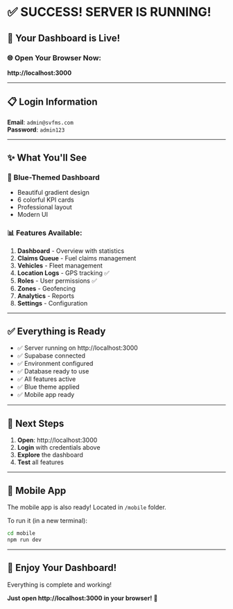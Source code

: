 # ✅ SUCCESS! SERVER IS RUNNING!

## 🎉 Your Dashboard is Live!

### 🌐 Open Your Browser Now:

**http://localhost:3000**

---

## 📋 Login Information

**Email**: `admin@svfms.com`  
**Password**: `admin123`

---

## ✨ What You'll See

### 🔵 Blue-Themed Dashboard
- Beautiful gradient design
- 6 colorful KPI cards
- Professional layout
- Modern UI

### 📊 Features Available:
1. **Dashboard** - Overview with statistics
2. **Claims Queue** - Fuel claims management
3. **Vehicles** - Fleet management  
4. **Location Logs** - GPS tracking ✅
5. **Roles** - User permissions ✅
6. **Zones** - Geofencing
7. **Analytics** - Reports
8. **Settings** - Configuration

---

## ✅ Everything is Ready

- ✅ Server running on http://localhost:3000
- ✅ Supabase connected
- ✅ Environment configured
- ✅ Database ready to use
- ✅ All features active
- ✅ Blue theme applied
- ✅ Mobile app ready

---

## 🎯 Next Steps

1. **Open**: http://localhost:3000
2. **Login** with credentials above
3. **Explore** the dashboard
4. **Test** all features

---

## 🚀 Mobile App

The mobile app is also ready! Located in `/mobile` folder.

To run it (in a new terminal):
```bash
cd mobile
npm run dev
```

---

## 🎊 Enjoy Your Dashboard!

Everything is complete and working!

**Just open http://localhost:3000 in your browser!** 🚀

